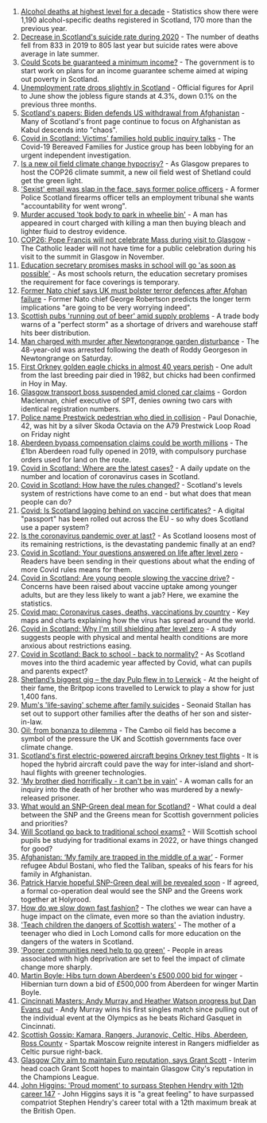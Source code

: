 1. [Alcohol deaths at highest level for a decade](https://www.bbc.co.uk/news/uk-scotland-58243168) - Statistics show there were 1,190 alcohol-specific deaths registered in Scotland, 170 more than the previous year.
2. [Decrease in Scotland's suicide rate during 2020](https://www.bbc.co.uk/news/uk-scotland-58242836) - The number of deaths fell from 833 in 2019 to 805 last year but suicide rates were above average in late summer.
3. [Could Scots be guaranteed a minimum income?](https://www.bbc.co.uk/news/uk-scotland-scotland-politics-58230375) - The government is to start work on plans for an income guarantee scheme aimed at wiping out poverty in Scotland.
4. [Unemployment rate drops slightly in Scotland](https://www.bbc.co.uk/news/uk-scotland-58241453) - Official figures for April to June show the jobless figure stands at 4.3%, down 0.1% on the previous three months.
5. [Scotland's papers: Biden defends US withdrawal from Afghanistan](https://www.bbc.co.uk/news/uk-scotland-58239029) - Many of Scotland's front page continue to focus on Afghanistan as Kabul descends into "chaos".
6. [Covid in Scotland: Victims' families hold public inquiry talks](https://www.bbc.co.uk/news/uk-scotland-58234070) - The Covid-19 Bereaved Families for Justice group has been lobbying for an urgent independent investigation.
7. [Is a new oil field climate change hypocrisy?](https://www.bbc.co.uk/news/uk-scotland-57762927) - As Glasgow prepares to host the COP26 climate summit, a new oil field west of Shetland could get the green light.
8. ['Sexist' email was slap in the face, says former police officers](https://www.bbc.co.uk/news/uk-scotland-58235507) - A former Police Scotland firearms officer tells an employment tribunal she wants "accountability for went wrong".
9. [Murder accused 'took body to park in wheelie bin'](https://www.bbc.co.uk/news/uk-scotland-glasgow-west-58234921) - A man has appeared in court charged with killing a man then buying bleach and lighter fluid to destroy evidence.
10. [COP26: Pope Francis will not celebrate Mass during visit to Glasgow](https://www.bbc.co.uk/news/uk-scotland-glasgow-west-58230893) - The Catholic leader will not have time for a public celebration during his visit to the summit in Glasgow in November.
11. [Education secretary promises masks in school will go 'as soon as possible'](https://www.bbc.co.uk/news/uk-scotland-58228512) - As most schools return, the education secretary promises the requirement for face coverings is temporary.
12. [Former Nato chief says UK must bolster terror defences after Afghan failure](https://www.bbc.co.uk/news/uk-scotland-scotland-politics-58230368) - Former Nato chief George Robertson predicts the longer term implications "are going to be very worrying indeed".
13. [Scottish pubs 'running out of beer' amid supply problems](https://www.bbc.co.uk/news/uk-scotland-scotland-business-58194011) - A trade body warns of a "perfect storm" as a shortage of drivers and warehouse staff hits beer distribution.
14. [Man charged with murder after Newtongrange garden disturbance](https://www.bbc.co.uk/news/uk-scotland-edinburgh-east-fife-58237541) - The 48-year-old was arrested following the death of Roddy Georgeson in Newtongrange on Saturday.
15. [First Orkney golden eagle chicks in almost 40 years perish](https://www.bbc.co.uk/news/uk-scotland-north-east-orkney-shetland-58229735) - One adult from the last breeding pair died in 1982, but chicks had been confirmed in Hoy in May.
16. [Glasgow transport boss suspended amid cloned car claims](https://www.bbc.co.uk/news/uk-scotland-glasgow-west-58228508) - Gordon Maclennan, chief executive of SPT, denies owning two cars with identical registration numbers.
17. [Police name Prestwick pedestrian who died in collision](https://www.bbc.co.uk/news/uk-scotland-glasgow-west-58231805) - Paul Donachie, 42, was hit by a silver Skoda Octavia on the A79 Prestwick Loop Road on Friday night
18. [Aberdeen bypass compensation claims could be worth millions](https://www.bbc.co.uk/news/uk-scotland-north-east-orkney-shetland-58232003) - The £1bn Aberdeen road fully opened in 2019, with compulsory purchase orders used for land on the route.
19. [Covid in Scotland: Where are the latest cases?](https://www.bbc.co.uk/news/uk-scotland-53511877) - A daily update on the number and location of coronavirus cases in Scotland.
20. [Covid in Scotland: How have the rules changed?](https://www.bbc.co.uk/news/uk-scotland-53166816) - Scotland's levels system of restrictions have come to an end - but what does that mean people can do?
21. [Covid: Is Scotland lagging behind on vaccine certificates?](https://www.bbc.co.uk/news/uk-scotland-57519070) - A digital "passport" has been rolled out across the EU - so why does Scotland use a paper system?
22. [Is the coronavirus pandemic over at last?](https://www.bbc.co.uk/news/uk-scotland-58112939) - As Scotland loosens most of its remaining restrictions, is the devastating pandemic finally at an end?
23. [Covid in Scotland: Your questions answered on life after level zero](https://www.bbc.co.uk/news/uk-scotland-58071989) - Readers have been sending in their questions about what the ending of more Covid rules means for them.
24. [Covid in Scotland: Are young people slowing the vaccine drive?](https://www.bbc.co.uk/news/uk-scotland-57915106) - Concerns have been raised about vaccine uptake among younger adults, but are they less likely to want a jab? Here, we examine the statistics.
25. [Covid map: Coronavirus cases, deaths, vaccinations by country](https://www.bbc.co.uk/news/world-51235105) - Key maps and charts explaining how the virus has spread around the world.
26. [Covid in Scotland: Why I'm still shielding after level zero](https://www.bbc.co.uk/news/uk-scotland-highlands-islands-58223749) - A study suggests people with physical and mental health conditions are more anxious about restrictions easing.
27. [Covid in Scotland: Back to school - back to normality?](https://www.bbc.co.uk/news/uk-scotland-58214870) - As Scotland moves into the third academic year affected by Covid, what can pupils and parents expect?
28. [Shetland’s biggest gig – the day Pulp flew in to Lerwick](https://www.bbc.co.uk/news/uk-scotland-north-east-orkney-shetland-57599869) - At the height of their fame, the Britpop icons travelled to Lerwick to play a show for just 1,400 fans.
29. [Mum's 'life-saving' scheme after family suicides](https://www.bbc.co.uk/news/uk-scotland-58185754) - Seonaid Stallan has set out to support other families after the deaths of her son and sister-in-law.
30. [Oil: from bonanza to dilemma](https://www.bbc.co.uk/news/uk-scotland-scotland-business-58195442) - The Cambo oil field has become a symbol of the pressure the UK and Scottish governments face over climate change.
31. [Scotland's first electric-powered aircraft begins Orkney test flights](https://www.bbc.co.uk/news/uk-scotland-north-east-orkney-shetland-58177865) - It is hoped the hybrid aircraft could pave the way for inter-island and short-haul flights with greener technologies.
32. ['My brother died horrifically - it can't be in vain'](https://www.bbc.co.uk/news/uk-scotland-north-east-orkney-shetland-58177868) - A woman calls for an inquiry into the death of her brother who was murdered by a newly-released prisoner.
33. [What would an SNP-Green deal mean for Scotland?](https://www.bbc.co.uk/news/uk-scotland-scotland-politics-58143753) - What could a deal between the SNP and the Greens mean for Scottish government policies and priorities?
34. [Will Scotland go back to traditional school exams?](https://www.bbc.co.uk/news/uk-scotland-58139111) - Will Scottish school pupils be studying for traditional exams in 2022, or have things changed for good?
35. [Afghanistan: ‘My family are trapped in the middle of a war’](https://www.bbc.co.uk/news/uk-scotland-58224887) - Former refugee Abdul Bostani, who fled the Taliban, speaks of his fears for his family in Afghanistan.
36. [Patrick Harvie hopeful SNP-Green deal will be revealed soon](https://www.bbc.co.uk/news/uk-scotland-58224149) - If agreed, a formal co-operation deal would see the SNP and the Greens work together at Holyrood.
37. [How do we slow down fast fashion?](https://www.bbc.co.uk/news/uk-scotland-58216479) - The clothes we wear can have a huge impact on the climate, even more so than the aviation industry.
38. ['Teach children the dangers of Scottish waters'](https://www.bbc.co.uk/news/uk-scotland-58199582) - The mother of a teenager who died in Loch Lomond calls for more education on the dangers of the waters in Scotland.
39. ['Poorer communities need help to go green'](https://www.bbc.co.uk/news/uk-scotland-58191576) - People in areas associated with high deprivation are set to feel the impact of climate change more sharply.
40. [Martin Boyle: Hibs turn down Aberdeen's £500,000 bid for winger](https://www.bbc.co.uk/sport/football/58241478) - Hibernian turn down a bid of £500,000 from Aberdeen for winger Martin Boyle.
41. [Cincinnati Masters: Andy Murray and Heather Watson progress but Dan Evans out](https://www.bbc.co.uk/sport/tennis/58241193) - Andy Murray wins his first singles match since pulling out of the individual event at the Olympics as he beats Richard Gasquet in Cincinnati.
42. [Scottish Gossip: Kamara, Rangers, Juranovic, Celtic, Hibs, Aberdeen, Ross County](https://www.bbc.co.uk/sport/football/58238315) - Spartak Moscow reignite interest in Rangers midfielder as Celtic pursue right-back.
43. [Glasgow City aim to maintain Euro reputation, says Grant Scott](https://www.bbc.co.uk/sport/football/58234321) - Interim head coach Grant Scott hopes to maintain Glasgow City's reputation in the Champions League.
44. [John Higgins: 'Proud moment' to surpass Stephen Hendry with 12th career 147](https://www.bbc.co.uk/sport/snooker/58232601) - John Higgins says it is "a great feeling" to have surpassed compatriot Stephen Hendry's career total with a 12th maximum break at the British Open.
